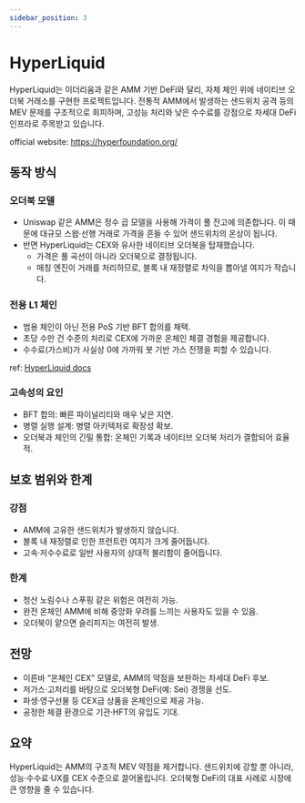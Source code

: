 ```yaml
---
sidebar_position: 3
---
```



# HyperLiquid

HyperLiquid는 이더리움과 같은 AMM 기반 DeFi와 달리, 자체 체인 위에 네이티브 오더북 거래소를 구현한 프로젝트입니다. 전통적 AMM에서 발생하는 샌드위치 공격 등의 MEV 문제를 구조적으로 회피하며, 고성능 처리와 낮은 수수료를 강점으로 차세대 DeFi 인프라로 주목받고 있습니다.

official website: https://hyperfoundation.org/


## 동작 방식
### 오더북 모델
- Uniswap 같은 AMM은 정수 곱 모델을 사용해 가격이 풀 잔고에 의존합니다. 이 때문에 대규모 스왑·선행 거래로 가격을 흔들 수 있어 샌드위치의 온상이 됩니다.  
- 반면 HyperLiquid는 CEX와 유사한 네이티브 오더북을 탑재했습니다.  
  - 가격은 풀 곡선이 아니라 오더북으로 결정됩니다.  
  - 매칭 엔진이 거래를 처리하므로, 블록 내 재정렬로 차익을 뽑아낼 여지가 작습니다.  

### 전용 L1 체인
- 범용 체인이 아닌 전용 PoS 기반 BFT 합의를 채택.  
- 초당 수만 건 수준의 처리로 CEX에 가까운 온체인 체결 경험을 제공합니다.  
- 수수료(가스비)가 사실상 0에 가까워 봇 기반 가스 전쟁을 피할 수 있습니다.  

ref: [HyperLiquid docs](https://hyperliquid.gitbook.io/hyperliquid-docs/hypercore/overview)

### 고속성의 요인
- BFT 합의: 빠른 파이널리티와 매우 낮은 지연.  
- 병렬 실행 설계: 병렬 아키텍처로 확장성 확보.  
- 오더북과 체인의 긴밀 통합: 온체인 기록과 네이티브 오더북 처리가 결합되어 효율적.  

## 보호 범위와 한계

### 강점
- AMM에 고유한 샌드위치가 발생하지 않습니다.  
- 블록 내 재정렬로 인한 프런트런 여지가 크게 줄어듭니다.  
- 고속·저수수료로 일반 사용자의 상대적 불리함이 줄어듭니다.  

### 한계
- 청산 노림수나 스푸핑 같은 위험은 여전히 가능.  
- 완전 온체인 AMM에 비해 중앙화 우려를 느끼는 사용자도 있을 수 있음.  
- 오더북이 얕으면 슬리피지는 여전히 발생.  

## 전망
- 이른바 “온체인 CEX” 모델로, AMM의 약점을 보완하는 차세대 DeFi 후보.  
- 저가스·고처리를 바탕으로 오더북형 DeFi(예: Sei) 경쟁을 선도.  
- 파생·영구선물 등 CEX급 상품을 온체인으로 제공 가능.  
- 공정한 체결 환경으로 기관·HFT의 유입도 기대.  

## 요약
HyperLiquid는 AMM의 구조적 MEV 약점을 제거합니다. 샌드위치에 강할 뿐 아니라, 성능·수수료·UX를 CEX 수준으로 끌어올립니다. 오더북형 DeFi의 대표 사례로 시장에 큰 영향을 줄 수 있습니다.
